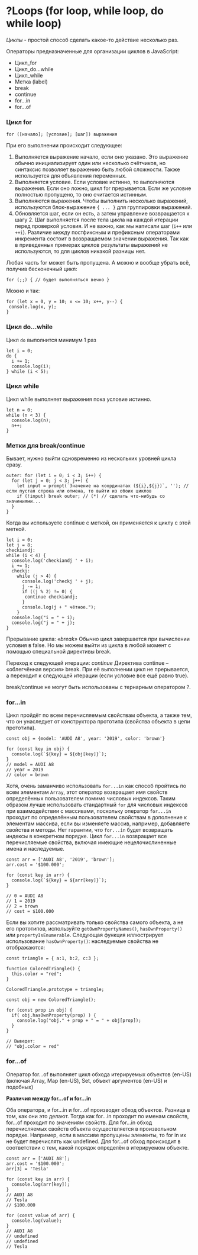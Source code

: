 # ?Loops (for loop, while loop, do while loop)

_Циклы_ - простой способ сделать какое-то действие несколько раз. 

Операторы предназначенные для организации циклов в JavaScript:

* Цикл_for
* Цикл_do...while
* Цикл_while
* Метка (label)
* break
* continue
* for...in
* for...of

### Цикл for

```for ([начало]; [условие]; [шаг]) выражения```

При его выполнении происходит следующее:

1. Выполняется выражение начало, если оно указано. Это выражение обычно инициализирует один или несколько счётчиков, но синтаксис позволяет выражению быть любой сложности. Также используется для объявления переменных.
2. Выполняется условие. Если условие истинно, то выполняются выражения. Если оно ложно, цикл for прерывается. Если же условие полностью пропущено, то оно считается истинным.
3. Выполняются выражения. Чтобы выполнить несколько выражений, используются блок-выражение `{ ... }` для группировки выражений.
4. Обновляется шаг, если он есть, а затем управление возвращается к шагу 2. Шаг выполняется после тела цикла на каждой итерации перед проверкой условия. И не важно, как мы написали шаг (`i++` или `++i`). Различие между постфиксным и префиксным операторами инкремента состоит в возвращаемом значении выражения. Так как в приведенных примерах циклов результаты выражений не используются, то для циклов никакой разницы нет.

Любая часть for может быть пропущена.
А можно и вообще убрать всё, получив бесконечный цикл:

```for (;;) { // будет выполняться вечно }```

Можно и так:
~~~
for (let x = 0, y = 10; x <= 10; x++, y--) {
 console.log(x, y);
}
~~~

### Цикл do...while

Цикл `do` выполнится минимум 1 раз

~~~
let i = 0;
do {
  i += 1;
  console.log(i);
} while (i < 5);
~~~

### Цикл while

Цикл while выполняет выражения пока условие истинно.

~~~
let n = 0;
while (n < 3) {
  console.log(n);
  n++;
}
~~~

### Метки для break/continue

Бывает, нужно выйти одновременно из нескольких уровней цикла сразу.

~~~
outer: for (let i = 0; i < 3; i++) {
  for (let j = 0; j < 3; j++) {
    let input = prompt(`Значение на координатах (${i},${j})`, ''); // если пустая строка или отмена, то выйти из обоих циклов
    if (!input) break outer; // (*) // сделать что-нибудь со значениями...
  }
}
~~~

Когда вы используете continue с меткой, он применяется к циклу с этой меткой.

~~~
let i = 0;
let j = 8;
checkiandj:
while (i < 4) {
  console.log('checkiandj ' + i);
  i += 1;
  checkj:
    while (j > 4) {
      console.log('checkj ' + j);
      j -= 1;
      if ((j % 2) != 0) {
       continue checkiandj;
      }
      console.log(j + " чётное.");
    }
  console.log("i = " + i);
  console.log("j = " + j);
}
~~~

Прерывание цикла: _«break»_
Обычно цикл завершается при вычислении условия в false.
Но мы можем выйти из цикла в любой момент с помощью специальной директивы break.

Переход к следующей итерации: _continue_
Директива continue – «облегчённая версия» break. При её выполнении цикл не прерывается, а переходит к следующей итерации (если условие все ещё равно true).

break/continue не могут быть использованы с тернарным оператором ?.

### for...in

Цикл пройдёт по всем перечисляемым свойствам объекта, а также тем, что он унаследует от конструктора прототипа (свойства объекта в цепи прототипа).

~~~
const obj = {model: 'AUDI A8', year: '2019', color: 'brown'}

for (const key in obj) {
  console.log(`${key} = ${obj[key]}`);
}
// model = AUDI A8
// year = 2019
// color = brown
~~~

Хотя, очень заманчиво использовать `for...in` как способ пройтись по всем элементам `Array`, этот оператор возвращает имя свойств определённых пользователем помимо числовых индексов. Таким образом лучше использовать стандартный `for` для числовых индексов при взаимодействии с массивами, поскольку оператор `for...in` проходит по определённым пользователем свойствам в дополнение к элементам массива, если вы изменяете массив, например, добавляете свойства и методы. Нет гарантии, что `for...in` будет возвращать индексы в конкретном порядке. Цикл `for...in` возвращает все перечисляемые свойства, включая имеющие нецелочислиненные имена и наследуемые.

~~~
const arr = ['AUDI A8', '2019', 'brown'];
arr.cost = '$100.000';

for (const key in arr) {
  console.log(`${key} = ${arr[key]}`);
}

// 0 = AUDI A8
// 1 = 2019
// 2 = brown
// cost = $100.000
~~~

Если вы хотите рассматривать только свойства самого объекта, а не его прототипов, используйте `getOwnPropertyNames()`, `hasOwnProperty()` или `propertyIsEnumerable`.
Следующая функция иллюстрирует использование `hasOwnProperty()`: наследуемые свойства не отображаются:

~~~
const triangle = { a:1, b:2, c:3 };

function ColoredTriangle() {
  this.color = "red";
}

ColoredTriangle.prototype = triangle;

const obj = new ColoredTriangle();

for (const prop in obj) {
  if( obj.hasOwnProperty(prop) ) {
    console.log("obj." + prop + " = " + obj[prop]);
  }
}

// Выведет:
// "obj.color = red"
~~~

### for...of
Оператор for...of выполняет цикл обхода итерируемых объектов (en-US) (включая Array, Map (en-US), Set, объект аргументов (en-US) и подобных)

__Различия между for...of и for...in__

Оба оператора, и for...in и for...of производят обход объектов. Разница в том, как они это делают.
Тогда как for...in проходит по именам свойств, for...of проходит по значениям свойств.
Для for...in обход перечисляемых свойств объекта осуществляется в произвольном порядке. Например, если в массиве пропущены элементы, то for in их не будет перечислять как undefined.
Для for...of обход происходит в соответствии с тем, какой порядок определён в итерируемом объекте.

~~~
const arr = ['AUDI A8'];
arr.cost = '$100.000';
arr[3] = 'Tesla'

for (const key in arr) {
  console.log(arr[key]);
} 
// AUDI A8
// Tesla
// $100.000

for (const value of arr) {
  console.log(value);
}
// AUDI A8
// undefined
// undefined
// Tesla
~~~
